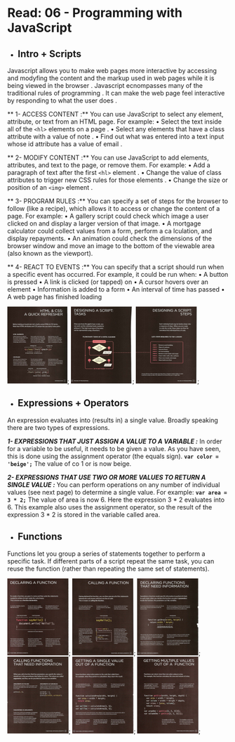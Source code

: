 # Read: 06 - Programming with JavaScript

- ## Intro + Scripts

Javascript allows you to make web pages more interactive by accessing and modyfing the content and the markup used in web pages while it is being viewed in the browser .
Javascript ecnompasses many of the traditional rules of programming .
It can make the web page feel interactive by responding to what the user does .

** 1- ACCESS CONTENT :** You can use JavaScript to select any element, attribute, or text from an
HTML page. For example:
• Select the text inside all of the `<hl>` elements on a page .
• Select any elements that have a class attribute with a value of note .
• Find out what was entered into a text input whose id attribute has a
value of email .

** 2- MODIFY CONTENT :** You can use JavaScript to add elements, attributes, and text to the
page, or remove them. For example:
• Add a paragraph of text after the first `<hl>` element .
• Change the value of class attributes to trigger new CSS rules for those elements .
• Change the size or position of an `<img>` element .

** 3- PROGRAM RULES :** You can specify a set of steps for the browser to follow (like a recipe), which allows it to access or change the content of a page. For example:
• A gallery script could check which image a user clicked on and display a larger version of that image.
• A mortgage calculator could collect values from a form, perform a
ca lculation, and display repayments.
• An animation could check the dimensions of the browser window and move an image to the bottom of the viewable area (also known as the viewport). 

** 4- REACT TO EVENTS :** You can specify that a script should run
when a specific event has occurred. For example, it could be run when:
• A button is pressed
• A link is clicked (or tapped) on
• A cursor hovers over an element
• Information is added to a form
• An interval of time has passed
• A web page has finished loading

![image](../images/hcss.png);
![image](../images/script.png);
![image](../images/scr.png);

- ## Expressions + Operators

An expression evaluates into (results in) a single value. Broadly speaking there are two types of expressions. 

 ***1- EXPRESSIONS THAT JUST ASSIGN A VALUE TO A VARIABLE :***
 In order for a variable to be useful, it needs to be given a value. As you have seen, this is done using the assignment operator (the equals sign).
**`var color = 'beige';`**
The value of co 1 or is now beige.

***2- EXPRESSIONS THAT USE TWO OR MORE VALUES TO RETURN A SINGLE VALUE :***
You can perform operations on any number of individual values (see next page) to determine a single value. For example:
**`var area = 3 * 2;`**
The value of area is now 6.
Here the expression 3 * 2 evaluates into 6. This example also uses the assignment operator, so the result of the expression 3 * 2 is stored in the variable called area. 


- ## Functions 

Functions let you group a series of statements together to perform a specific task. If different parts of a script repeat the same task, you can reuse the function (rather than repeating the same set of statements).


![image](../images/F1.png);
![image](../images/F2.png);
![image](../images/F3.png);
![image](../images/F4.png);
![image](../images/F5.png);
![image](../images/F6.png);
